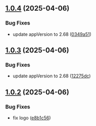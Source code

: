 ## [1.0.4](https://github.com/liranme/redisinsight-secure/compare/v1.0.3...v1.0.4) (2025-04-06)


### Bug Fixes

* update appVersion to 2.68 ([0349a51](https://github.com/liranme/redisinsight-secure/commit/0349a51faf163a036e0d33747c6ff0333bd0b7f1))

## [1.0.3](https://github.com/liranme/redisinsight-secure/compare/v1.0.2...v1.0.3) (2025-04-06)


### Bug Fixes

* update appVersion to 2.68 ([12275dc](https://github.com/liranme/redisinsight-secure/commit/12275dca38cf15343105a3946121bf317dcf5016))

## [1.0.2](https://github.com/liranme/redisinsight-secure/compare/v1.0.1...v1.0.2) (2025-04-06)


### Bug Fixes

* fix logo ([e8b1c56](https://github.com/liranme/redisinsight-secure/commit/e8b1c5674e21b62ac0bbdc982d3bcd0c9e016a4d))
